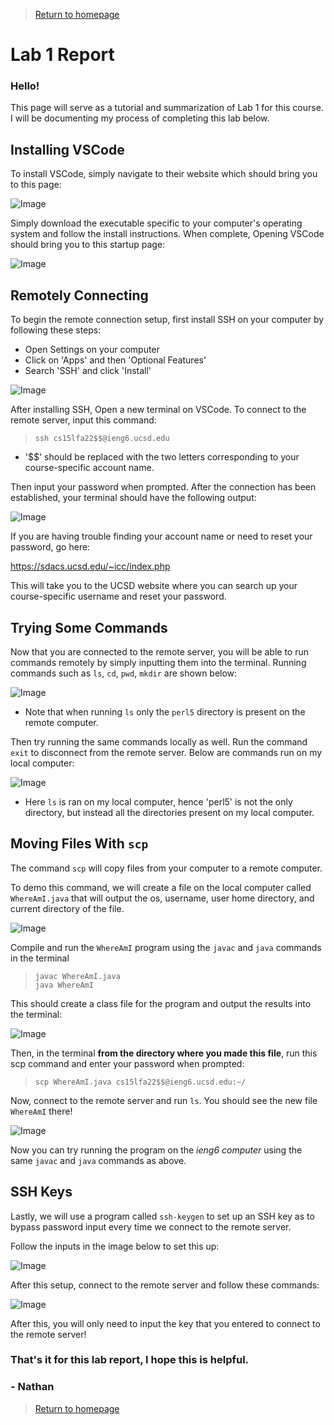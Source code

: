 >[Return to homepage](index.md)
# Lab 1 Report
### Hello!
This page will serve as a tutorial and summarization of Lab 1 for this course. I will be documenting my process of completing this lab below.
## Installing VSCode
To install VSCode, simply navigate to their website which should bring you to this page:

![Image](lab1pics/vsc1.PNG)

Simply download the executable specific to your computer's operating system and follow the install instructions. When complete, Opening VSCode should bring you to this startup page:

![Image](lab1pics/vsc2.PNG)

## Remotely Connecting
To begin the remote connection setup, first install SSH on your computer by following these steps:
* Open Settings on your computer
* Click on 'Apps' and then 'Optional Features'
* Search 'SSH' and click 'Install'

![Image](lab1pics/ssh3.PNG)

After installing SSH, Open a new terminal on VSCode. To connect to the remote server, input this command:

> `ssh cs15lfa22$$@ieng6.ucsd.edu`
* '$$' should be replaced with the two letters corresponding to your course-specific account name.

Then input your password when prompted. After the connection has been established, your terminal should have the following output:

![Image](lab1pics/ssh2.PNG)

If you are having trouble finding your account name or need to reset your password, go here:

 https://sdacs.ucsd.edu/~icc/index.php
 
 This will take you to the UCSD website where you can search up your course-specific username and reset your password.

 ## Trying Some Commands
 Now that you are connected to the remote server, you will be able to run commands remotely by simply inputting them into the terminal. Running commands such as `ls`, `cd`, `pwd`, `mkdir` are shown below:

 ![Image](lab1pics/cmd1.PNG)
* Note that when running `ls` only the `perl5` directory is present on the remote computer.

Then try running the same commands locally as well. Run the command `exit` to disconnect from the remote server. Below are commands run on my local computer:

![Image](lab1pics/cmd2.PNG)
* Here `ls` is ran on my local computer, hence 'perl5' is not the only directory, but instead all the directories present on my local computer.

## Moving Files With `scp`
The command `scp` will copy files from your computer to a remote computer. 

To demo this command, we will create a file on the local computer called `WhereAmI.java` that will output the os, username, user home directory, and current directory of the file.

![Image](lab1pics/scp1.PNG)

Compile and run the `WhereAmI` program using the `javac` and `java` commands in the terminal

> `javac WhereAmI.java` \
`java WhereAmI`

This should create a class file for the program and output the results into the terminal:

![Image](lab1pics/scp2.PNG)

Then, in the terminal **from the directory where you made this file**, run this scp command and enter your password when prompted:

> `scp WhereAmI.java cs15lfa22$$@ieng6.ucsd.edu:~/`

Now, connect to the remote server and run `ls`. You should see the new file `WhereAmI` there!

![Image](lab1pics/scp3.PNG)

Now you can try running the program on the *ieng6 computer* using the same `javac` and `java` commands as above.

## SSH Keys
Lastly, we will use a program called `ssh-keygen` to set up an SSH key as to bypass password input every time we connect to the remote server.

Follow the inputs in the image below to set this up:

![Image](lab1pics/keygen1.PNG)

After this setup, connect to the remote server and follow these commands:

![Image](lab1pics/keygen3.PNG)

After this, you will only need to input the key that you entered to connect to the remote server!

### That's it for this lab report, I hope this is helpful. 

### - Nathan

>[Return to homepage](index.md)